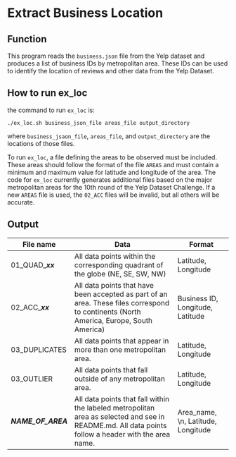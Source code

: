 # Extract Business Location

## Function

This program reads the `business.json` file from the Yelp dataset and produces a list of business IDs by metropolitan area. These IDs can be used to identify the location of reviews and other data from the Yelp Dataset.

## How to run ex_loc

the command to run `ex_loc` is:

`./ex_loc.sh business_json_file areas_file output_directory`  

where `business_jsaon_file`, `areas_file`, and `output_directory` are the locations of those files.

To run `ex_loc`, a file defining the areas to be observed must be included. These areas should follow the format of the file `AREAS` and must contain a minimum and maximum value for latitude and longitude of the area. The code for `ex_loc` currently generates additional files based on the major metropolitan areas for the 10th round of the Yelp Dataset Challenge. If a new `AREAS` file is used, the `02_ACC` files will be invalid, but all others will be accurate.

## Output

| File name | Data | Format |
| --------- | ---- | ------ |
| 01\_QUAD\_**_xx_** | All data points within the corresponding quadrant of the globe (NE, SE, SW, NW)| Latitude, Longitude |
| 02\_ACC\_**_xx_** | All data points that have been accepted as part of an area. These files correspond to continents (North America, Europe, South America) | Business ID, Longitude, Latitude |
| 03\_DUPLICATES | All data points that appear in more than one metropolitan area. | Latitude, Longitude |
| 03\_OUTLIER | All data points that fall outside of any metropolitan area. | Latitude, Longitude |
| __*NAME\_OF\_AREA*__ | All data points that fall within the labeled metropolitan area as selected and see in README.md. All data points follow a header with the area name. | Area_name, \n, Latitude, Longitude | 
